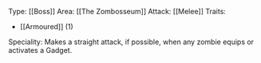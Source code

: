Type: [[Boss]]
Area: [[The Zombosseum]]
Attack: [[Melee]]
Traits:
- [[Armoured]] (1)

Speciality: Makes a straight attack, if possible, when any zombie equips or activates a Gadget.